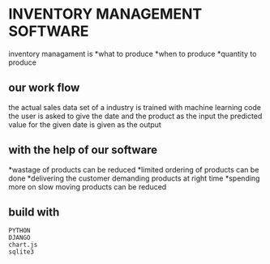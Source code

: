 # INVENTORY MANAGEMENT SOFTWARE
inventory managament is 
                        *what to produce
			*when to produce
			*quantity to produce
##  our work flow
the actual sales data set of a industry is trained with machine learning code
the user is asked to give the date and the product as the input
the predicted value for the given date is given as the output
						
## with the help of our software
   *wastage of products can be reduced
   *limited ordering of products can be done
   *delivering the customer demanding products at right time
   *spending more on slow moving products can be reduced
 
 
## build with
 	PYTHON
 	DJANGO
 	chart.js
 	sqlite3
